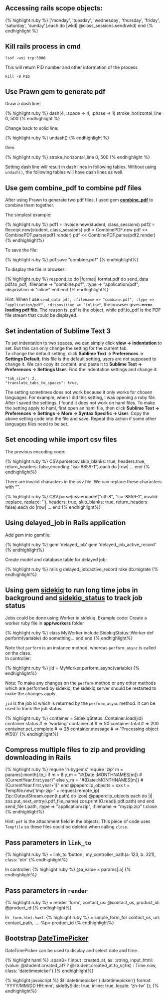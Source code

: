 
<link rel="stylesheet" href="//cdnjs.cloudflare.com/ajax/libs/highlight.js/8.6/styles/default.min.css">
<script src="//cdnjs.cloudflare.com/ajax/libs/highlight.js/8.6/highlight.min.js"></script>
<script>hljs.initHighlightingOnLoad();</script>



## Accessing rails scope objects:

{% highlight ruby %}
['monday', 'tuesday', 'wednesday', 'thursday', 'friday', 'saturday', 'sunday'].each do |wkd|
  @class_sessions.send(wkd)
end
{% endhighlight %}

## Kill rails process in cmd

```
lsof -wni tcp:3000
```

This will return PID number and other information of the process

```
kill -9 PID
```

## Use Prawn gem to generate pdf

Draw a dash line:

{% highlight ruby %}
dash(4, :space => 4, :phase => 1)
stroke_horizontal_line 0, 500
{% endhighlight %}

 Change back to solid line:

{% highlight ruby %}
undash()
{% endhighlight %}

then

{% highlight ruby %}
stroke_horizontal_line 0, 500
{% endhighlight %}

Setting dash line will result in dash lines in following tables. Without using `undash()`, the following tables will have dash lines as well.

## Use gem **combine_pdf** to combine pdf files

After using Prawn to generate two pdf files, I used gem [**combine_pdf**](https://github.com/boazsegev/combine_pdf) to combine them together.

The simplest example:

{% highlight ruby %}
pdf1 = Invoice.new(student, class_sessions)
pdf2 = Receipt.new(student, class_sessions)
pdf = CombinePDF.new
pdf << CombinePDF.parse(pdf1.render)
pdf << CombinePDF.parse(pdf2.render)
{% endhighlight%}

To save the file:

{% highlight ruby %}
pdf.save "combine.pdf"
{% endhighlight%}

To display the file in browser:

{% highlight ruby %}
respond_to do |format|
  format.pdf do
    send_data pdf.to_pdf, :filename => "combine.pdf", :type => "application/pdf", :disposition => "inline"
  end
end
{% endhighlight%}

Hint: When I use `send_data pdf, :filename => "combine.pdf", :type => "application/pdf", :disposition => "inline"`, the browser gives **error loading pdf file**. The reason is, pdf is the object, while pdf.to_pdf is the PDF file stream that could be displayed.

## Set indentation of Sublime Text 3

To set indentation to two spaces, we can simply click **view -> indentation** to set. But this can only change the setting for the current tab.  
To change the default setting, click **Sublime Text -> Preferences -> Settings Default**, this file is the default setting, users are not supposed to change it. We can copy its content, and paste it to **Sublime Text -> Preferences -> Settings User**. Find the indentation settings and change it:

```
"tab_size": 2,
"translate_tabs_to_spaces": true,
```

The setting sometimes does not work because it only works for chosen languages. For example, when I did this setting, I was opening a ruby file. After I saved the settings, I found it does not work on haml files. To make the setting apply to haml, first open an haml file, then click **Sublime Text -> Preferences -> Settings -> More -> Syntax Specific -> User**. Copy the above setting code into the file and save. Repeat this action if some other languages files need to be set.

## Set encoding while import csv files

The previous encoding code: 

{% highlight ruby %}
CSV.parse(csv,skip_blanks: true, headers:true, return_headers: false,encoding:"iso-8859-1").each do |row|
...
end
{% endhighlight%}

There are invalid characters in the csv file. We can replace these characters with "".

{% highlight ruby %}
CSV.parse(csv.encode!("utf-8", "iso-8859-1", invalid: :replace, replace: ''), headers: true, skip_blanks: true, return_headers: false).each do |row|
...
end
{% endhighlight%}

## Using **delayed_job** in Rails application

Add gem into gemfile:

{% highlight ruby %}
gem 'delayed_job'
gem 'delayed_job_active_record'
{% endhighlight%}

Create model and database table for delayed job:

{% highlight ruby %}
rails g delayed_job:active_record
rake db:migrate
{% endhighlight%}

## Using gem [**sidekiq**](https://github.com/mperham/sidekiq) to run long time jobs in background and [**sidekiq_status**](https://github.com/cryo28/sidekiq_status) to track job status
Jobs could be done using Worker in sidekiq. Example code:
Create a worker ruby file in **app/workers** folder

{% highlight ruby %}
class MyWorker
  include SidekiqStatus::Worker
  def perform(variable)
    do something...
  end
end
{% endhighlight%}

Note that `perform` is an instance method, whereas `perform_async` is called on the class.  
In controller:

{% highlight ruby %}
jid = MyWorker.perform_async(variable)
{% endhighlight%}

Note: To make any changes on the `perform` method or any other methods which are performed by sidekiq, the sidekiq server should be restarted to make the changes apply.

`jid` is the job id which is returned by the `perform_async` method. It can be used to track the job status.

{% highlight ruby %}
container = SidekiqStatus::Container.load(jid)
container.status       # => 'working'
container.at           # => 50
container.total        # => 200
container.pct_complete # => 25
container.message      # => 'Processing object #{50}'
{% endhighlight%}

## Compress multiple files to zip and providing downloading in Rails

{% highlight ruby %}
  require 'rubygems'
  require 'zip'
  m = params[:month].to_i
  if m > 8
    y_m = "#{Date::MONTHNAMES[m]} #{CurrentYear.first.year}"
  else
    y_m = "#{Date::MONTHNAMES[m]} #{CurrentYear.first.year+1}"
  end
  @paperclip_objects = xxx
  t = Tempfile.new('tmp-zip-' + request.remote_ip)
  Zip::OutputStream.open(t.path) do |zos|
    @paperclip_objects.each do |i|
      zos.put_next_entry(i.pdf_file_name)
      zos.print IO.read(i.pdf.path)
    end
  end
  send_file t.path, :type => "application/zip", :filename => "myzip.zip"
  t.close
{% endhighlight%}

Hint: `pdf` is the attachment field in the objects. This piece of code uses `Tempfile` so these files could be deleted when calling `close`.

## Pass parameters in `link_to`

{% highlight ruby %}
= link_to 'button', my_controller_path(a: 123, b: 321), class: 'btn'
{% endhighlight%}

In controller:
{% highlight ruby %}
@a_value = params[:a]
{% endhighlight%}

## Pass parameters in `render`  
{% highlight ruby %}
= render 'form', contact_us: @contact_us, product_id: @product_id
{% endhighlight%}

In `_form.html.haml`:
{% highlight ruby %}
= simple_form_for contact_us, url: contact_path, ....
%p= product_id
{% endhighlight%}

## Bootstrap [**DateTimePicker**](https://github.com/TrevorS/bootstrap3-datetimepicker-rails)

DateTimePicker can be used to display and select date and time. 

{% highlight haml %}
.span3= f.input :created_at, as: :string, 
  input_html: {value: @student.created_at? ? @student.created_at.to_s(:hk) : Time.now, class: 'datetimepicker'}
{% endhighlight%}

{% highlight javascript %}
$('.datetimepicker').datetimepicker({
      format: 'YYYY/MM/DD HH:mm',
      sideBySide: true,
      inline: true,
      locale: 'zh-tw'
});
{% endhighlight%}












